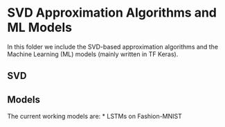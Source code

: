 # SVD Approximation Algorithms and ML Models

In this folder we include the SVD-based approximation algorithms and the Machine Learning (ML) models (mainly written in TF Keras).

## SVD

## Models

The current working models are:
	* LSTMs on Fashion-MNIST